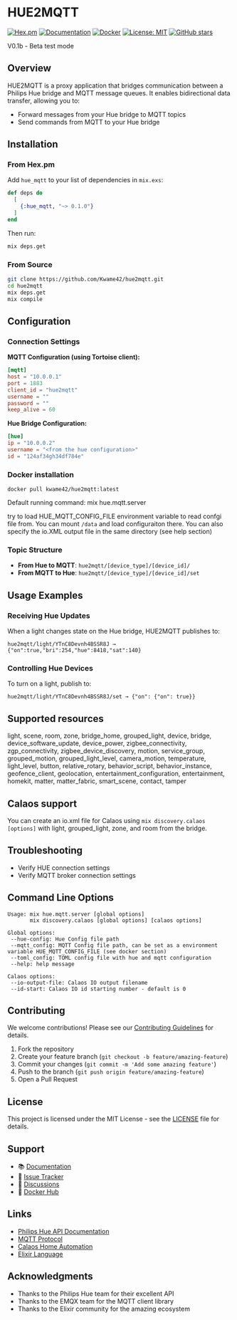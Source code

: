 # HUE2MQTT

[![Hex.pm](https://img.shields.io/hexpm/v/hue_mqtt.svg)](https://hex.pm/packages/hue_mqtt)
[![Documentation](https://img.shields.io/badge/docs-hexdocs-blue.svg)](https://hexdocs.pm/hue_mqtt)
[![Docker](https://img.shields.io/docker/pulls/kwame42/hue2mqtt.svg)](https://hub.docker.com/r/kwame42/hue2mqtt)
[![License: MIT](https://img.shields.io/badge/License-MIT-yellow.svg)](https://opensource.org/licenses/MIT)
[![GitHub stars](https://img.shields.io/github/stars/Kwame42/hue2mqtt.svg)](https://github.com/Kwame42/hue2mqtt/stargazers)

V0.1b - Beta test mode

## Overview
HUE2MQTT is a proxy application that bridges communication between a Philips Hue bridge and MQTT message queues. It enables bidirectional data transfer, allowing you to:
- Forward messages from your Hue bridge to MQTT topics
- Send commands from MQTT to your Hue bridge

## Installation

### From Hex.pm

Add `hue_mqtt` to your list of dependencies in `mix.exs`:

```elixir
def deps do
  [
    {:hue_mqtt, "~> 0.1.0"}
  ]
end
```

Then run:
```bash
mix deps.get
```

### From Source

```bash
git clone https://github.com/Kwame42/hue2mqtt.git
cd hue2mqtt
mix deps.get
mix compile
```

## Configuration

### Connection Settings

**MQTT Configuration (using Tortoise client):**
```toml
[mqtt]
host = "10.0.0.1"
port = 1883
client_id = "hue2mqtt"
username = ""
password = ""
keep_alive = 60
```

**Hue Bridge Configuration:**
```toml
[hue]
ip = "10.0.0.2"
username = "<from the hue configuration>"
id = "124af34gh34df784e"
```

### Docker installation

`docker pull kwame42/hue2mqtt:latest`

Default running command: mix hue.mqtt.server

try to load HUE_MQTT_CONFIG_FILE environment variable to read confgi file from. You can mount `/data` and load configuraiton there. You can also specify the io.XML output file in the same directory (see help section)

### Topic Structure
- **From Hue to MQTT**: `hue2mqtt/[device_type]/[device_id]/`
- **From MQTT to Hue**: `hue2mqtt/[device_type]/[device_id]/set`

## Usage Examples

### Receiving Hue Updates
When a light changes state on the Hue bridge, HUE2MQTT publishes to:
```
hue2mqtt/light/YTnC8Devnh4BSSR8J → {"on":true,"bri":254,"hue":8418,"sat":140}
```

### Controlling Hue Devices
To turn on a light, publish to:
```
hue2mqtt/light/YTnC8Devnh4BSSR8J/set → {"on": {"on": true}}
```

## Supported resources 
light, scene, room, zone, bridge_home, grouped_light, device, bridge, device_software_update, device_power, zigbee_connectivity, zgp_connectivity, zigbee_device_discovery, motion, service_group, grouped_motion, grouped_light_level, camera_motion, temperature, light_level, button, relative_rotary, behavior_script, behavior_instance, geofence_client, geolocation, entertainment_configuration, entertainment, homekit, matter, matter_fabric, smart_scene, contact, tamper

## Calaos support

You can create an io.xml file for Calaos using `mix discovery.calaos [options]` with light, grouped_light, zone, and room from the bridge.

## Troubleshooting
- Verify HUE connection settings
- Verify MQTT broker connection settings

## Command Line Options
```
Usage: mix hue.mqtt.server [global options]
       mix discovery.calaos [global options] [calaos options]

Global options:
 --hue-config: Hue Config file path
 --mqtt_config: MQTT Config file path, can be set as a environment variable HUE_MQTT_CONFIG_FILE (see docker section)
 --toml_config: TOML config file with hue and mqtt configuration
 --help: help message

Calaos options:
 --io-output-file: Calaos IO output filename 
 --id-start: Calaos IO id starting number - default is 0
```

## Contributing

We welcome contributions! Please see our [Contributing Guidelines](CONTRIBUTING.md) for details.

1. Fork the repository
2. Create your feature branch (`git checkout -b feature/amazing-feature`)
3. Commit your changes (`git commit -m 'Add some amazing feature'`)
4. Push to the branch (`git push origin feature/amazing-feature`)
5. Open a Pull Request

## License

This project is licensed under the MIT License - see the [LICENSE](LICENSE) file for details.

## Support

- 📚 [Documentation](https://hexdocs.pm/hue_mqtt)
- 🐛 [Issue Tracker](https://github.com/Kwame42/hue2mqtt/issues)
- 💬 [Discussions](https://github.com/Kwame42/hue2mqtt/discussions)
- 🐳 [Docker Hub](https://hub.docker.com/r/kwame42/hue2mqtt)

## Links

- [Philips Hue API Documentation](https://developers.meethue.com/develop/hue-api-v2/)
- [MQTT Protocol](https://mqtt.org/)
- [Calaos Home Automation](https://calaos.fr/)
- [Elixir Language](https://elixir-lang.org/)

## Acknowledgments

- Thanks to the Philips Hue team for their excellent API
- Thanks to the EMQX team for the MQTT client library
- Thanks to the Elixir community for the amazing ecosystem

